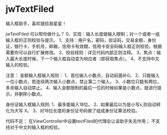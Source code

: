 # jwTextFiled
输入框助手，喜欢就给我星星！

 jwTextFiled 可以帮你做什么？
0、实现：输入长度做输入限制；对一个或者一组输入框的正则校验与提示。
1、支持：用户名，密码，验证码，交易金额，身份证，银行卡，手机号，邮箱，信用卡有效期，信用卡安全码输入框正则校验，根据需要你可以自行扩展修改。
2、校验规则：详见代码内部正则注释。
3、焦点：输入最大长度时候，下一个输入框自动变为响应者（即获取焦点）。
4、不支持中文输入的校验。

注意：
金额输入框输入规则：
1、首位输入小数点，自动前面补0。
2、只能输入一位小数点，若连续两次输入小数点，禁止第二个输入。
3、小数位只能有两位，多余输入自动禁止。
4、输入金额限制的最后一位的时候如果是小数点，就进行提示，并删除小数点。

身份证输入框输入规则:
1、最多能输入18位。
2、如果最后以为是小写x,则自动转化为大写 X。
3、对18位长度的身份证号码做了组成身份证算法校验。

代码不足：
在ViewController中设置textFiled的代理会让该助手失去作用；
不支持对于中文的输入框的校验。
